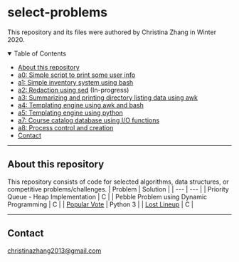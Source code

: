 # select-problems
This repository and its files were authored by Christina Zhang in Winter 2020.

<details open>
<summary>Table of Contents</summary>

- [About this repository](#about)
- [a0: Simple script to print some user info](#a0)
- [a1: Simple inventory system using bash](#a1)
- [a2: Redaction using sed](#a2) (In-progress)
- [a3: Summarizing and printing directory listing data using awk](#a3)
- [a4: Templating engine using awk and bash](#a4)
- [a5: Templating engine using python](#a5)
- [a7: Course catalog database using I/O functions](#a7)
- [a8: Process control and creation](#a8)
- [Contact](#contact)
</details>

- - - -
## About this repository <a name="about"/>
This repository consists of code for selected algorithms, data structures, or competitive problems/challenges.
| Problem | Solution |
| --- | --- |
| Priority Queue - Heap Implementation | C |
| Pebble Problem using Dynamic Programming | C |
| <a href='https://open.kattis.com/problems/vote'>Popular Vote</a> | Python 3 |
| <a href='https://open.kattis.com/problems/lostlineup'>Lost Lineup</a> | C |

- - - -
## Contact <a name="contact"/>
christinazhang2013@gmail.com
